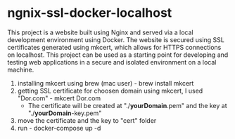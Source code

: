 # ngnix-ssl-docker-localhost
This project is a website built using Nginx and served via a local development environment using Docker.
The website is secured using SSL certificates generated using mkcert, which allows for HTTPS connections on localhost.
This project can be used as a starting point for developing and testing web applications in a secure and isolated environment on a local machine.

1. installing mkcert using brew (mac user) - brew install mkcert
2. getting SSL certificate for choosen domain using mkcert, I used "Dor.com" -  mkcert Dor.com
   - The certificate will be created at "./**yourDomain**.pem" and the key at "./**yourDomain**-key.pem"
3. move the certificate and the key to "cert" folder
4. run - docker-compose up -d
